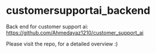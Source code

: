 # customersupportai_backend
Back end for customer support ai: https://github.com/Ahmedayaz1210/customer_support_ai

Please visit the repo, for a detailed overview :)

